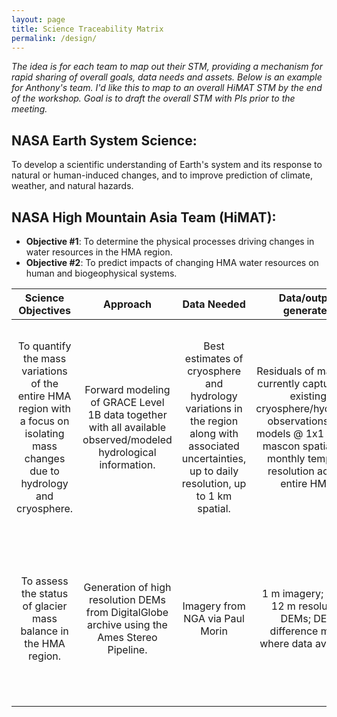 ```yaml
---
layout: page
title: Science Traceability Matrix
permalink: /design/
---
```


_The idea is for each team to map out their STM, providing a mechanism for rapid sharing of overall goals, data needs and assets. Below is an example for Anthony's team. I'd like this to map to an overall HiMAT STM by the end of the workshop. Goal is to draft the overall STM with PIs prior to the meeting._


## NASA Earth System Science:

To develop a scientific understanding of Earth's system and its response to natural or human-induced changes, and to improve prediction of climate, weather, and natural hazards.

## NASA High Mountain Asia Team (HiMAT):

* __Objective #1__: To determine the physical processes driving changes in water resources in the HMA region.
* __Objective #2__: To predict impacts of changing HMA water resources on human and biogeophysical systems.  

| Science Objectives | Approach | Data Needed  | Data/output generated | Expected Outcomes |
|:-------------:|:-------------:|:-------------:|:-------------:|:-------------:|
| To quantify the mass variations of the entire HMA region with a focus on isolating mass changes due to hydrology and cryosphere. | Forward modeling of GRACE Level 1B data together with all available observed/modeled hydrological information. | Best estimates of cryosphere and hydrology variations in the region along with associated uncertainties, up to daily resolution, up to 1 km spatial.	| Residuals of mass not currently captured by existing cryosphere/hydrology observations and models @ 1x1 degree mascon spatial and monthly temporal resolution across entire HMA.	| Information on deficiencies in existing models /datasets; Formal mechanism for using GRACE to validate model output; iterative procedure can be implemented. |
| To assess the status of glacier mass balance in the HMA region.	| Generation of high resolution DEMs from DigitalGlobe archive using the Ames Stereo Pipeline.	| Imagery from NGA via Paul Morin | 1 m imagery; 4 / 8 / 12 m resolution DEMs; DEM difference maps where data available | New capacity to map features at very high resolution (lakes, debris cover, landslides, etc); cal/val for glacier mass balance models | 
| | | | | | 
